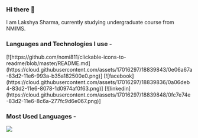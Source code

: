 ### Hi there 👋

<!--
**LakshyaSharma207/LakshyaSharma207** is a ✨ _special_ ✨ repository because its `README.md` (this file) appears on your GitHub profile.

Here are some ideas to get you started:

- 🔭 I’m currently working on ...
- 🌱 I’m currently learning ...
- 👯 I’m looking to collaborate on ...
- 🤔 I’m looking for help with ...
- 💬 Ask me about ...
- 📫 How to reach me: ...
- 😄 Pronouns: ...
- ⚡ Fun fact: ...
-->
I am Lakshya Sharma, currently studying undergraduate course from NMIMS.

<h3 align="left">Languages and Technologies I use - </h3>
[![https://github.com/nomi811/clickable-icons-to-readme/blob/master/README.md](https://cloud.githubusercontent.com/assets/17016297/18839843/0e06a67a-83d2-11e6-993a-b35a182500e0.png)]
[![facebook](https://cloud.githubusercontent.com/assets/17016297/18839836/0a06deb4-83d2-11e6-8078-1d0974af0f63.png)]
[![linkedin](https://cloud.githubusercontent.com/assets/17016297/18839848/0fc7e74e-83d2-11e6-8c6a-277fc9d6e067.png)]


<h3 align="left">Most Used Languages - </h3> 
  <p><img align="left" src = "https://github-readme-stats-git-masterrstaa-rickstaa.vercel.app/api/top-langs/?username=LakshyaSharma207)](https://github.com/LakshyaSharma207/github-readme-stats"></p>
